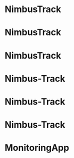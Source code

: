 # NimbusTrack
# NimbusTrack
# NimbusTrack
# Nimbus-Track
# Nimbus-Track
# Nimbus-Track
# MonitoringApp
